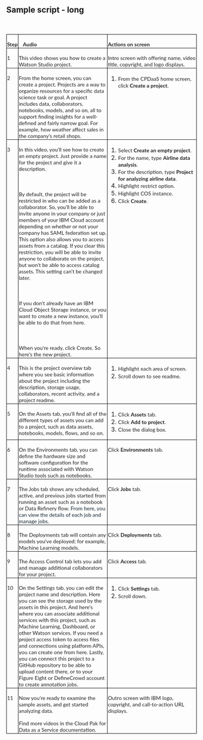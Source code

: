 ## Sample script - long

<div class=WordSection1>

<p class=MsoNormal style='margin-bottom:0in;line-height:normal'><span
style='font-size:12.0pt;font-family:"Times New Roman",serif;mso-fareast-font-family:
"Times New Roman"'><o:p>&nbsp;</o:p></span></p>

<table class=MsoNormalTable border=0 cellspacing=0 cellpadding=0 width="100%"
 style='width:100.0%;border-collapse:collapse;mso-yfti-tbllook:1184'>
 <tr style='mso-yfti-irow:0;mso-yfti-firstrow:yes'>
  <td width="4%" valign=top style='width:4.0%;border:solid black 1.0pt;
  mso-border-alt:solid black .75pt;padding:.75pt .75pt .75pt .75pt'>
  <p class=MsoNormal style='margin-bottom:0in;line-height:normal'><b><span
  style='font-size:10.5pt;font-family:"Lato",sans-serif;mso-fareast-font-family:
  "Times New Roman";mso-bidi-font-family:"Times New Roman";color:#222222'>Step</span></b><span
  style='font-size:12.0pt;font-family:"Times New Roman",serif;mso-fareast-font-family:
  "Times New Roman"'><o:p></o:p></span></p>
  </td>
  <td width="48%" valign=top style='width:48.0%;border:solid black 1.0pt;
  border-left:none;mso-border-left-alt:solid black .75pt;mso-border-alt:solid black .75pt;
  padding:.75pt .75pt .75pt .75pt'>
  <p class=MsoNormal style='margin-bottom:0in;line-height:normal'><span
  style='font-size:10.5pt;font-family:"Lato",sans-serif;mso-fareast-font-family:
  "Times New Roman";mso-bidi-font-family:"Times New Roman";color:#222222'>&nbsp;&nbsp;
  <b>Audio</b></span><span style='font-size:12.0pt;font-family:"Times New Roman",serif;
  mso-fareast-font-family:"Times New Roman"'><o:p></o:p></span></p>
  </td>
  <td width="48%" valign=top style='width:48.0%;border:solid black 1.0pt;
  border-left:none;mso-border-left-alt:solid black .75pt;mso-border-alt:solid black .75pt;
  padding:.75pt .75pt .75pt .75pt'>
  <p class=MsoNormal style='margin-bottom:0in;line-height:normal'><b><span
  style='font-size:10.5pt;font-family:"Lato",sans-serif;mso-fareast-font-family:
  "Times New Roman";mso-bidi-font-family:"Times New Roman";color:#222222'>Actions
  on screen</span></b><span style='font-size:12.0pt;font-family:"Times New Roman",serif;
  mso-fareast-font-family:"Times New Roman"'><o:p></o:p></span></p>
  </td>
 </tr>
 <tr style='mso-yfti-irow:1'>
  <td width="4%" valign=top style='width:4.0%;border:solid black 1.0pt;
  border-top:none;mso-border-top-alt:solid black .75pt;mso-border-alt:solid black .75pt;
  padding:.75pt .75pt .75pt .75pt'>
  <p class=MsoNormal style='margin-bottom:0in;line-height:normal'><span
  style='font-size:10.5pt;font-family:"Lato",sans-serif;mso-fareast-font-family:
  "Times New Roman";mso-bidi-font-family:"Times New Roman";color:#222222'>1</span><span
  style='font-size:12.0pt;font-family:"Times New Roman",serif;mso-fareast-font-family:
  "Times New Roman"'><o:p></o:p></span></p>
  </td>
  <td width="48%" valign=top style='width:48.0%;border-top:none;border-left:
  none;border-bottom:solid black 1.0pt;border-right:solid black 1.0pt;
  mso-border-top-alt:solid black .75pt;mso-border-left-alt:solid black .75pt;
  mso-border-alt:solid black .75pt;padding:.75pt .75pt .75pt .75pt'>
  <p class=MsoNormal style='margin-bottom:0in;line-height:normal'><span
  style='font-size:10.5pt;font-family:"Lato",sans-serif;mso-fareast-font-family:
  "Times New Roman";mso-bidi-font-family:"Times New Roman";color:#222222'>This
  video shows you how to create a Watson Studio project.</span><span
  style='font-size:12.0pt;font-family:"Times New Roman",serif;mso-fareast-font-family:
  "Times New Roman"'><o:p></o:p></span></p>
  </td>
  <td width="48%" valign=top style='width:48.0%;border-top:none;border-left:
  none;border-bottom:solid black 1.0pt;border-right:solid black 1.0pt;
  mso-border-top-alt:solid black .75pt;mso-border-left-alt:solid black .75pt;
  mso-border-alt:solid black .75pt;padding:.75pt .75pt .75pt .75pt'>
  <p class=MsoNormal style='margin-bottom:0in;line-height:normal'><span
  style='font-size:10.5pt;font-family:"Lato",sans-serif;mso-fareast-font-family:
  "Times New Roman";mso-bidi-font-family:"Times New Roman";color:#222222'>Intro
  screen with offering name, video title, copyright, and logo displays.</span><span
  style='font-size:12.0pt;font-family:"Times New Roman",serif;mso-fareast-font-family:
  "Times New Roman"'><o:p></o:p></span></p>
  </td>
 </tr>
 <tr style='mso-yfti-irow:2'>
  <td width="4%" valign=top style='width:4.0%;border:solid black 1.0pt;
  border-top:none;mso-border-top-alt:solid black .75pt;mso-border-alt:solid black .75pt;
  padding:.75pt .75pt .75pt .75pt'>
  <p class=MsoNormal style='margin-bottom:0in;line-height:normal'><span
  style='font-size:10.5pt;font-family:"Lato",sans-serif;mso-fareast-font-family:
  "Times New Roman";mso-bidi-font-family:"Times New Roman";color:#222222'>2</span><span
  style='font-size:12.0pt;font-family:"Times New Roman",serif;mso-fareast-font-family:
  "Times New Roman"'><o:p></o:p></span></p>
  </td>
  <td width="48%" valign=top style='width:48.0%;border-top:none;border-left:
  none;border-bottom:solid black 1.0pt;border-right:solid black 1.0pt;
  mso-border-top-alt:solid black .75pt;mso-border-left-alt:solid black .75pt;
  mso-border-alt:solid black .75pt;padding:.75pt .75pt .75pt .75pt'>
  <p class=MsoNormal style='margin-bottom:0in;line-height:normal'><span
  style='font-size:10.5pt;font-family:"Lato",sans-serif;mso-fareast-font-family:
  "Times New Roman";mso-bidi-font-family:"Times New Roman";color:#222222'>From
  the home screen, you can create a project. Projects are a way to organize
  resources for a specific data science task or goal. A project includes data,
  collaborators, notebooks, models, and so on, all to support finding insights
  for a well-defined and <span class=GramE>fairly narrow</span> goal. For
  example, how weather affect sales in the company’s retail shops.</span><span
  style='font-size:12.0pt;font-family:"Times New Roman",serif;mso-fareast-font-family:
  "Times New Roman"'><o:p></o:p></span></p>
  </td>
  <td width="48%" valign=top style='width:48.0%;border-top:none;border-left:
  none;border-bottom:solid black 1.0pt;border-right:solid black 1.0pt;
  mso-border-top-alt:solid black .75pt;mso-border-left-alt:solid black .75pt;
  mso-border-alt:solid black .75pt;padding:.75pt .75pt .75pt .75pt'>
  <ol start=1 type=1>
   <li class=MsoNormal style='mso-margin-top-alt:auto;mso-margin-bottom-alt:
       auto;line-height:normal;mso-list:l4 level1 lfo1;tab-stops:list .5in'><span
       style='font-size:10.5pt;font-family:"Lato",sans-serif;mso-fareast-font-family:
       "Times New Roman";mso-bidi-font-family:"Times New Roman";color:#222222'>From
       the <span class=SpellE>CPDaaS</span> home screen, click <b>Create a
       project</b>.</span><span style='font-size:12.0pt;font-family:"Times New Roman",serif;
       mso-fareast-font-family:"Times New Roman"'><o:p></o:p></span></li>
  </ol>
  </td>
 </tr>
 <tr style='mso-yfti-irow:3'>
  <td width="4%" valign=top style='width:4.0%;border:solid black 1.0pt;
  border-top:none;mso-border-top-alt:solid black .75pt;mso-border-alt:solid black .75pt;
  padding:.75pt .75pt .75pt .75pt'>
  <p class=MsoNormal style='margin-bottom:0in;line-height:normal'><span
  style='font-size:10.5pt;font-family:"Lato",sans-serif;mso-fareast-font-family:
  "Times New Roman";mso-bidi-font-family:"Times New Roman";color:#222222'>3</span><span
  style='font-size:12.0pt;font-family:"Times New Roman",serif;mso-fareast-font-family:
  "Times New Roman"'><o:p></o:p></span></p>
  </td>
  <td width="48%" valign=top style='width:48.0%;border-top:none;border-left:
  none;border-bottom:solid black 1.0pt;border-right:solid black 1.0pt;
  mso-border-top-alt:solid black .75pt;mso-border-left-alt:solid black .75pt;
  mso-border-alt:solid black .75pt;padding:.75pt .75pt .75pt .75pt'>
  <p class=MsoNormal style='margin-bottom:0in;line-height:normal'><span
  style='font-size:10.5pt;font-family:"Lato",sans-serif;mso-fareast-font-family:
  "Times New Roman";mso-bidi-font-family:"Times New Roman";color:#222222'>In
  this video, you'll see how to create an empty project. Just provide a name
  for the project and give it a description.</span><span style='font-size:12.0pt;
  font-family:"Times New Roman",serif;mso-fareast-font-family:"Times New Roman"'><o:p></o:p></span></p>
  <p class=MsoNormal style='margin-bottom:0in;line-height:normal'><span
  style='font-size:12.0pt;font-family:"Times New Roman",serif;mso-fareast-font-family:
  "Times New Roman"'><o:p>&nbsp;</o:p></span></p>
  <p class=MsoNormal style='margin-bottom:0in;line-height:normal'><span
  style='font-size:10.5pt;font-family:"Lato",sans-serif;mso-fareast-font-family:
  "Times New Roman";mso-bidi-font-family:"Times New Roman";color:#222222'>By
  default, the project will be restricted in who can be added as a
  collaborator. So, you'll be able to invite anyone in your company or just
  members of your IBM Cloud account depending on <span class=GramE>whether or
  not</span> your company has SAML federation set up. This option also allows
  you to access assets from a catalog. If you clear this restriction, you will
  be able to invite anyone to collaborate on the <span class=GramE>project, but</span>
  won't be able to access catalog assets. This setting can't be changed later.</span><span
  style='font-size:12.0pt;font-family:"Times New Roman",serif;mso-fareast-font-family:
  "Times New Roman"'><o:p></o:p></span></p>
  <p class=MsoNormal style='margin-bottom:0in;line-height:normal'><span
  style='font-size:12.0pt;font-family:"Times New Roman",serif;mso-fareast-font-family:
  "Times New Roman"'><o:p>&nbsp;</o:p></span></p>
  <p class=MsoNormal style='margin-bottom:0in;line-height:normal'><span
  style='font-size:10.5pt;font-family:"Lato",sans-serif;mso-fareast-font-family:
  "Times New Roman";mso-bidi-font-family:"Times New Roman";color:#222222'>If
  you don't already have an IBM Cloud Object Storage instance, or you want to
  create a new instance, you'll be able to do that from here.</span><span
  style='font-size:12.0pt;font-family:"Times New Roman",serif;mso-fareast-font-family:
  "Times New Roman"'><o:p></o:p></span></p>
  <p class=MsoNormal style='margin-bottom:0in;line-height:normal'><span
  style='font-size:12.0pt;font-family:"Times New Roman",serif;mso-fareast-font-family:
  "Times New Roman"'><o:p>&nbsp;</o:p></span></p>
  <p class=MsoNormal style='margin-bottom:0in;line-height:normal'><span
  style='font-size:10.5pt;font-family:"Lato",sans-serif;mso-fareast-font-family:
  "Times New Roman";mso-bidi-font-family:"Times New Roman";color:#222222'>When
  you're ready, click Create. <span class=GramE>So</span> here's the new
  project.</span><span style='font-size:12.0pt;font-family:"Times New Roman",serif;
  mso-fareast-font-family:"Times New Roman"'><o:p></o:p></span></p>
  </td>
  <td width="48%" valign=top style='width:48.0%;border-top:none;border-left:
  none;border-bottom:solid black 1.0pt;border-right:solid black 1.0pt;
  mso-border-top-alt:solid black .75pt;mso-border-left-alt:solid black .75pt;
  mso-border-alt:solid black .75pt;padding:.75pt .75pt .75pt .75pt'>
  <ol start=1 type=1>
   <li class=MsoNormal style='mso-margin-top-alt:auto;mso-margin-bottom-alt:
       auto;line-height:normal;mso-list:l1 level1 lfo2;tab-stops:list .5in'><span
       style='font-size:10.5pt;font-family:"Lato",sans-serif;mso-fareast-font-family:
       "Times New Roman";mso-bidi-font-family:"Times New Roman";color:#222222'>Select
       <b>Create an empty project</b>.</span><span style='font-size:12.0pt;
       font-family:"Times New Roman",serif;mso-fareast-font-family:"Times New Roman"'><o:p></o:p></span></li>
   <li class=MsoNormal style='mso-margin-top-alt:auto;mso-margin-bottom-alt:
       auto;line-height:normal;mso-list:l1 level1 lfo2;tab-stops:list .5in'><span
       style='font-size:10.5pt;font-family:"Lato",sans-serif;mso-fareast-font-family:
       "Times New Roman";mso-bidi-font-family:"Times New Roman";color:#222222'>For
       the name, type <b>Airline data analysis</b>.</span><span
       style='font-size:12.0pt;font-family:"Times New Roman",serif;mso-fareast-font-family:
       "Times New Roman"'><o:p></o:p></span></li>
   <li class=MsoNormal style='mso-margin-top-alt:auto;mso-margin-bottom-alt:
       auto;line-height:normal;mso-list:l1 level1 lfo2;tab-stops:list .5in'><span
       style='font-size:10.5pt;font-family:"Lato",sans-serif;mso-fareast-font-family:
       "Times New Roman";mso-bidi-font-family:"Times New Roman";color:#222222'>For
       the description, type <b>Project for analyzing airline data</b>.</span><span
       style='font-size:12.0pt;font-family:"Times New Roman",serif;mso-fareast-font-family:
       "Times New Roman"'><o:p></o:p></span></li>
   <li class=MsoNormal style='mso-margin-top-alt:auto;mso-margin-bottom-alt:
       auto;line-height:normal;mso-list:l1 level1 lfo2;tab-stops:list .5in'><span
       style='font-size:10.5pt;font-family:"Lato",sans-serif;mso-fareast-font-family:
       "Times New Roman";mso-bidi-font-family:"Times New Roman";color:#222222'>Highlight
       restrict option.</span><span style='font-size:12.0pt;font-family:"Times New Roman",serif;
       mso-fareast-font-family:"Times New Roman"'><o:p></o:p></span></li>
   <li class=MsoNormal style='mso-margin-top-alt:auto;mso-margin-bottom-alt:
       auto;line-height:normal;mso-list:l1 level1 lfo2;tab-stops:list .5in'><span
       style='font-size:10.5pt;font-family:"Lato",sans-serif;mso-fareast-font-family:
       "Times New Roman";mso-bidi-font-family:"Times New Roman";color:#222222'>Highlight
       COS instance.</span><span style='font-size:12.0pt;font-family:"Times New Roman",serif;
       mso-fareast-font-family:"Times New Roman"'><o:p></o:p></span></li>
   <li class=MsoNormal style='mso-margin-top-alt:auto;mso-margin-bottom-alt:
       auto;line-height:normal;mso-list:l1 level1 lfo2;tab-stops:list .5in'><span
       style='font-size:10.5pt;font-family:"Lato",sans-serif;mso-fareast-font-family:
       "Times New Roman";mso-bidi-font-family:"Times New Roman";color:#222222'>Click
       <b>Create</b>.</span><span style='font-size:12.0pt;font-family:"Times New Roman",serif;
       mso-fareast-font-family:"Times New Roman"'><o:p></o:p></span></li>
  </ol>
  </td>
 </tr>
 <tr style='mso-yfti-irow:4'>
  <td width="4%" valign=top style='width:4.0%;border:solid black 1.0pt;
  border-top:none;mso-border-top-alt:solid black .75pt;mso-border-alt:solid black .75pt;
  padding:.75pt .75pt .75pt .75pt'>
  <p class=MsoNormal style='margin-bottom:0in;line-height:normal'><span
  style='font-size:10.5pt;font-family:"Lato",sans-serif;mso-fareast-font-family:
  "Times New Roman";mso-bidi-font-family:"Times New Roman";color:#222222'>4</span><span
  style='font-size:12.0pt;font-family:"Times New Roman",serif;mso-fareast-font-family:
  "Times New Roman"'><o:p></o:p></span></p>
  </td>
  <td width="48%" valign=top style='width:48.0%;border-top:none;border-left:
  none;border-bottom:solid black 1.0pt;border-right:solid black 1.0pt;
  mso-border-top-alt:solid black .75pt;mso-border-left-alt:solid black .75pt;
  mso-border-alt:solid black .75pt;padding:.75pt .75pt .75pt .75pt'>
  <p class=MsoNormal style='margin-bottom:0in;line-height:normal'><span
  style='font-size:10.5pt;font-family:"Lato",sans-serif;mso-fareast-font-family:
  "Times New Roman";mso-bidi-font-family:"Times New Roman";color:#222222'>This
  is the project overview tab where you see basic information about the project
  including the description, storage usage, collaborators, recent activity, and
  a project readme.</span><span style='font-size:12.0pt;font-family:"Times New Roman",serif;
  mso-fareast-font-family:"Times New Roman"'><o:p></o:p></span></p>
  </td>
  <td width="48%" valign=top style='width:48.0%;border-top:none;border-left:
  none;border-bottom:solid black 1.0pt;border-right:solid black 1.0pt;
  mso-border-top-alt:solid black .75pt;mso-border-left-alt:solid black .75pt;
  mso-border-alt:solid black .75pt;padding:.75pt .75pt .75pt .75pt'>
  <ol start=1 type=1>
   <li class=MsoNormal style='mso-margin-top-alt:auto;mso-margin-bottom-alt:
       auto;line-height:normal;mso-list:l3 level1 lfo3;tab-stops:list .5in'><span
       style='font-size:10.5pt;font-family:"Lato",sans-serif;mso-fareast-font-family:
       "Times New Roman";mso-bidi-font-family:"Times New Roman";color:#222222'>Highlight
       each area of screen.</span><span style='font-size:12.0pt;font-family:
       "Times New Roman",serif;mso-fareast-font-family:"Times New Roman"'><o:p></o:p></span></li>
   <li class=MsoNormal style='mso-margin-top-alt:auto;mso-margin-bottom-alt:
       auto;line-height:normal;mso-list:l3 level1 lfo3;tab-stops:list .5in'><span
       style='font-size:10.5pt;font-family:"Lato",sans-serif;mso-fareast-font-family:
       "Times New Roman";mso-bidi-font-family:"Times New Roman";color:#222222'>Scroll
       down to see readme.</span><span style='font-size:12.0pt;font-family:
       "Times New Roman",serif;mso-fareast-font-family:"Times New Roman"'><o:p></o:p></span></li>
  </ol>
  </td>
 </tr>
 <tr style='mso-yfti-irow:5'>
  <td width="4%" valign=top style='width:4.0%;border:solid black 1.0pt;
  border-top:none;mso-border-top-alt:solid black .75pt;mso-border-alt:solid black .75pt;
  padding:.75pt .75pt .75pt .75pt'>
  <p class=MsoNormal style='margin-bottom:0in;line-height:normal'><span
  style='font-size:10.5pt;font-family:"Lato",sans-serif;mso-fareast-font-family:
  "Times New Roman";mso-bidi-font-family:"Times New Roman";color:#222222'>5</span><span
  style='font-size:12.0pt;font-family:"Times New Roman",serif;mso-fareast-font-family:
  "Times New Roman"'><o:p></o:p></span></p>
  </td>
  <td width="48%" valign=top style='width:48.0%;border-top:none;border-left:
  none;border-bottom:solid black 1.0pt;border-right:solid black 1.0pt;
  mso-border-top-alt:solid black .75pt;mso-border-left-alt:solid black .75pt;
  mso-border-alt:solid black .75pt;padding:.75pt .75pt .75pt .75pt'>
  <p class=MsoNormal style='margin-bottom:0in;line-height:normal'><span
  style='font-size:10.5pt;font-family:"Lato",sans-serif;mso-fareast-font-family:
  "Times New Roman";mso-bidi-font-family:"Times New Roman";color:#222222'>On
  the Assets tab, you'll find <span class=GramE>all of</span> the different
  types of assets you can add to a project, such as data assets, notebooks,
  models, flows, and so on.</span><span style='font-size:12.0pt;font-family:
  "Times New Roman",serif;mso-fareast-font-family:"Times New Roman"'><o:p></o:p></span></p>
  </td>
  <td width="48%" valign=top style='width:48.0%;border-top:none;border-left:
  none;border-bottom:solid black 1.0pt;border-right:solid black 1.0pt;
  mso-border-top-alt:solid black .75pt;mso-border-left-alt:solid black .75pt;
  mso-border-alt:solid black .75pt;padding:.75pt .75pt .75pt .75pt'>
  <ol start=1 type=1>
   <li class=MsoNormal style='mso-margin-top-alt:auto;mso-margin-bottom-alt:
       auto;line-height:normal;mso-list:l2 level1 lfo4;tab-stops:list .5in'><span
       style='font-size:10.5pt;font-family:"Lato",sans-serif;mso-fareast-font-family:
       "Times New Roman";mso-bidi-font-family:"Times New Roman";color:#222222'>Click
       <b>Assets</b> tab.</span><span style='font-size:12.0pt;font-family:"Times New Roman",serif;
       mso-fareast-font-family:"Times New Roman"'><o:p></o:p></span></li>
   <li class=MsoNormal style='mso-margin-top-alt:auto;mso-margin-bottom-alt:
       auto;line-height:normal;mso-list:l2 level1 lfo4;tab-stops:list .5in'><span
       style='font-size:10.5pt;font-family:"Lato",sans-serif;mso-fareast-font-family:
       "Times New Roman";mso-bidi-font-family:"Times New Roman";color:#222222'>Click
       <b>Add to project</b>.</span><span style='font-size:12.0pt;font-family:
       "Times New Roman",serif;mso-fareast-font-family:"Times New Roman"'><o:p></o:p></span></li>
   <li class=MsoNormal style='mso-margin-top-alt:auto;mso-margin-bottom-alt:
       auto;line-height:normal;mso-list:l2 level1 lfo4;tab-stops:list .5in'><span
       style='font-size:10.5pt;font-family:"Lato",sans-serif;mso-fareast-font-family:
       "Times New Roman";mso-bidi-font-family:"Times New Roman";color:#222222'>Close
       the dialog box.</span><span style='font-size:12.0pt;font-family:"Times New Roman",serif;
       mso-fareast-font-family:"Times New Roman"'><o:p></o:p></span></li>
  </ol>
  </td>
 </tr>
 <tr style='mso-yfti-irow:6'>
  <td width="4%" valign=top style='width:4.0%;border:solid black 1.0pt;
  border-top:none;mso-border-top-alt:solid black .75pt;mso-border-alt:solid black .75pt;
  padding:.75pt .75pt .75pt .75pt'>
  <p class=MsoNormal style='margin-bottom:0in;line-height:normal'><span
  style='font-size:10.5pt;font-family:"Lato",sans-serif;mso-fareast-font-family:
  "Times New Roman";mso-bidi-font-family:"Times New Roman";color:#222222'>6</span><span
  style='font-size:12.0pt;font-family:"Times New Roman",serif;mso-fareast-font-family:
  "Times New Roman"'><o:p></o:p></span></p>
  </td>
  <td width="48%" valign=top style='width:48.0%;border-top:none;border-left:
  none;border-bottom:solid black 1.0pt;border-right:solid black 1.0pt;
  mso-border-top-alt:solid black .75pt;mso-border-left-alt:solid black .75pt;
  mso-border-alt:solid black .75pt;padding:.75pt .75pt .75pt .75pt'>
  <p class=MsoNormal style='margin-bottom:0in;line-height:normal'><span
  style='font-size:10.5pt;font-family:"Lato",sans-serif;mso-fareast-font-family:
  "Times New Roman";mso-bidi-font-family:"Times New Roman";color:#222222'>On
  the Environments tab, you can define the hardware size and software
  configuration for the runtime associated with Watson Studio tools such as
  notebooks.</span><span style='font-size:12.0pt;font-family:"Times New Roman",serif;
  mso-fareast-font-family:"Times New Roman"'><o:p></o:p></span></p>
  </td>
  <td width="48%" valign=top style='width:48.0%;border-top:none;border-left:
  none;border-bottom:solid black 1.0pt;border-right:solid black 1.0pt;
  mso-border-top-alt:solid black .75pt;mso-border-left-alt:solid black .75pt;
  mso-border-alt:solid black .75pt;padding:.75pt .75pt .75pt .75pt'>
  <p class=MsoNormal style='margin-bottom:0in;line-height:normal'><span
  style='font-size:10.5pt;font-family:"Lato",sans-serif;mso-fareast-font-family:
  "Times New Roman";mso-bidi-font-family:"Times New Roman";color:#222222'>Click
  <b>Environments</b> tab.</span><span style='font-size:12.0pt;font-family:
  "Times New Roman",serif;mso-fareast-font-family:"Times New Roman"'><o:p></o:p></span></p>
  </td>
 </tr>
 <tr style='mso-yfti-irow:7'>
  <td width="4%" valign=top style='width:4.0%;border:solid black 1.0pt;
  border-top:none;mso-border-top-alt:solid black .75pt;mso-border-alt:solid black .75pt;
  padding:.75pt .75pt .75pt .75pt'>
  <p class=MsoNormal style='margin-bottom:0in;line-height:normal'><span
  style='font-size:10.5pt;font-family:"Lato",sans-serif;mso-fareast-font-family:
  "Times New Roman";mso-bidi-font-family:"Times New Roman";color:#222222'>7</span><span
  style='font-size:12.0pt;font-family:"Times New Roman",serif;mso-fareast-font-family:
  "Times New Roman"'><o:p></o:p></span></p>
  </td>
  <td width="48%" valign=top style='width:48.0%;border-top:none;border-left:
  none;border-bottom:solid black 1.0pt;border-right:solid black 1.0pt;
  mso-border-top-alt:solid black .75pt;mso-border-left-alt:solid black .75pt;
  mso-border-alt:solid black .75pt;padding:.75pt .75pt .75pt .75pt'>
  <p class=MsoNormal style='margin-bottom:0in;line-height:normal'><span
  style='font-size:10.5pt;font-family:"Lato",sans-serif;mso-fareast-font-family:
  "Times New Roman";mso-bidi-font-family:"Times New Roman";color:#222222'>The
  Jobs tab shows any scheduled, active, and previous jobs started from running
  an asset such as a notebook or Data Refinery flow. </span><span
  style='font-size:10.5pt;font-family:"Lato",sans-serif;mso-fareast-font-family:
  "Times New Roman";mso-bidi-font-family:"Times New Roman";color:#152935'>From
  here, you can view the details of each job and manage jobs.</span><span
  style='font-size:12.0pt;font-family:"Times New Roman",serif;mso-fareast-font-family:
  "Times New Roman"'><o:p></o:p></span></p>
  </td>
  <td width="48%" valign=top style='width:48.0%;border-top:none;border-left:
  none;border-bottom:solid black 1.0pt;border-right:solid black 1.0pt;
  mso-border-top-alt:solid black .75pt;mso-border-left-alt:solid black .75pt;
  mso-border-alt:solid black .75pt;padding:.75pt .75pt .75pt .75pt'>
  <p class=MsoNormal style='margin-bottom:0in;line-height:normal'><span
  style='font-size:10.5pt;font-family:"Lato",sans-serif;mso-fareast-font-family:
  "Times New Roman";mso-bidi-font-family:"Times New Roman";color:#222222'>Click
  <b>Jobs</b> tab.</span><span style='font-size:12.0pt;font-family:"Times New Roman",serif;
  mso-fareast-font-family:"Times New Roman"'><o:p></o:p></span></p>
  </td>
 </tr>
 <tr style='mso-yfti-irow:8'>
  <td width="4%" valign=top style='width:4.0%;border:solid black 1.0pt;
  border-top:none;mso-border-top-alt:solid black .75pt;mso-border-alt:solid black .75pt;
  padding:.75pt .75pt .75pt .75pt'>
  <p class=MsoNormal style='margin-bottom:0in;line-height:normal'><span
  style='font-size:10.5pt;font-family:"Lato",sans-serif;mso-fareast-font-family:
  "Times New Roman";mso-bidi-font-family:"Times New Roman";color:#222222'>8</span><span
  style='font-size:12.0pt;font-family:"Times New Roman",serif;mso-fareast-font-family:
  "Times New Roman"'><o:p></o:p></span></p>
  </td>
  <td width="48%" valign=top style='width:48.0%;border-top:none;border-left:
  none;border-bottom:solid black 1.0pt;border-right:solid black 1.0pt;
  mso-border-top-alt:solid black .75pt;mso-border-left-alt:solid black .75pt;
  mso-border-alt:solid black .75pt;padding:.75pt .75pt .75pt .75pt'>
  <p class=MsoNormal style='margin-bottom:0in;line-height:normal'><span
  style='font-size:10.5pt;font-family:"Lato",sans-serif;mso-fareast-font-family:
  "Times New Roman";mso-bidi-font-family:"Times New Roman";color:#222222'>The
  Deployments tab will contain any models you've deployed; for example, Machine
  Learning models.</span><span style='font-size:12.0pt;font-family:"Times New Roman",serif;
  mso-fareast-font-family:"Times New Roman"'><o:p></o:p></span></p>
  </td>
  <td width="48%" valign=top style='width:48.0%;border-top:none;border-left:
  none;border-bottom:solid black 1.0pt;border-right:solid black 1.0pt;
  mso-border-top-alt:solid black .75pt;mso-border-left-alt:solid black .75pt;
  mso-border-alt:solid black .75pt;padding:.75pt .75pt .75pt .75pt'>
  <p class=MsoNormal style='margin-bottom:0in;line-height:normal'><span
  style='font-size:10.5pt;font-family:"Lato",sans-serif;mso-fareast-font-family:
  "Times New Roman";mso-bidi-font-family:"Times New Roman";color:#222222'>Click
  <b>Deployments</b> tab.</span><span style='font-size:12.0pt;font-family:"Times New Roman",serif;
  mso-fareast-font-family:"Times New Roman"'><o:p></o:p></span></p>
  </td>
 </tr>
 <tr style='mso-yfti-irow:9'>
  <td width="4%" valign=top style='width:4.0%;border:solid black 1.0pt;
  border-top:none;mso-border-top-alt:solid black .75pt;mso-border-alt:solid black .75pt;
  padding:.75pt .75pt .75pt .75pt'>
  <p class=MsoNormal style='margin-bottom:0in;line-height:normal'><span
  style='font-size:10.5pt;font-family:"Lato",sans-serif;mso-fareast-font-family:
  "Times New Roman";mso-bidi-font-family:"Times New Roman";color:#222222'>9</span><span
  style='font-size:12.0pt;font-family:"Times New Roman",serif;mso-fareast-font-family:
  "Times New Roman"'><o:p></o:p></span></p>
  </td>
  <td width="48%" valign=top style='width:48.0%;border-top:none;border-left:
  none;border-bottom:solid black 1.0pt;border-right:solid black 1.0pt;
  mso-border-top-alt:solid black .75pt;mso-border-left-alt:solid black .75pt;
  mso-border-alt:solid black .75pt;padding:.75pt .75pt .75pt .75pt'>
  <p class=MsoNormal style='margin-bottom:0in;line-height:normal'><span
  style='font-size:10.5pt;font-family:"Lato",sans-serif;mso-fareast-font-family:
  "Times New Roman";mso-bidi-font-family:"Times New Roman";color:#222222'>The
  Access Control tab lets you add and manage additional collaborators for your
  project.</span><span style='font-size:12.0pt;font-family:"Times New Roman",serif;
  mso-fareast-font-family:"Times New Roman"'><o:p></o:p></span></p>
  </td>
  <td width="48%" valign=top style='width:48.0%;border-top:none;border-left:
  none;border-bottom:solid black 1.0pt;border-right:solid black 1.0pt;
  mso-border-top-alt:solid black .75pt;mso-border-left-alt:solid black .75pt;
  mso-border-alt:solid black .75pt;padding:.75pt .75pt .75pt .75pt'>
  <p class=MsoNormal style='margin-bottom:0in;line-height:normal'><span
  style='font-size:10.5pt;font-family:"Lato",sans-serif;mso-fareast-font-family:
  "Times New Roman";mso-bidi-font-family:"Times New Roman";color:#222222'>Click
  <b>Access</b> tab.</span><span style='font-size:12.0pt;font-family:"Times New Roman",serif;
  mso-fareast-font-family:"Times New Roman"'><o:p></o:p></span></p>
  </td>
 </tr>
 <tr style='mso-yfti-irow:10'>
  <td width="4%" valign=top style='width:4.0%;border:solid black 1.0pt;
  border-top:none;mso-border-top-alt:solid black .75pt;mso-border-alt:solid black .75pt;
  padding:.75pt .75pt .75pt .75pt'>
  <p class=MsoNormal style='margin-bottom:0in;line-height:normal'><span
  style='font-size:10.5pt;font-family:"Lato",sans-serif;mso-fareast-font-family:
  "Times New Roman";mso-bidi-font-family:"Times New Roman";color:#222222'>10</span><span
  style='font-size:12.0pt;font-family:"Times New Roman",serif;mso-fareast-font-family:
  "Times New Roman"'><o:p></o:p></span></p>
  </td>
  <td width="48%" valign=top style='width:48.0%;border-top:none;border-left:
  none;border-bottom:solid black 1.0pt;border-right:solid black 1.0pt;
  mso-border-top-alt:solid black .75pt;mso-border-left-alt:solid black .75pt;
  mso-border-alt:solid black .75pt;padding:.75pt .75pt .75pt .75pt'>
  <p class=MsoNormal style='margin-bottom:0in;line-height:normal'><span
  style='font-size:10.5pt;font-family:"Lato",sans-serif;mso-fareast-font-family:
  "Times New Roman";mso-bidi-font-family:"Times New Roman";color:#222222'>On
  the Settings tab, you can edit the project name and description. Here you can
  see the storage used by the assets in this project. And here's where you can
  associate additional services with this project, such as Machine Learning,
  Dashboard, or other Watson services. If you need a project access token to
  access files and connections using platform APIs, you can create one from
  here. Lastly, you can connect this project to a GitHub repository to be able
  to upload content there, or to your Figure Eight or <span class=SpellE>DefineCrowd</span>
  account to create annotation jobs.</span><span style='font-size:12.0pt;
  font-family:"Times New Roman",serif;mso-fareast-font-family:"Times New Roman"'><o:p></o:p></span></p>
  </td>
  <td width="48%" valign=top style='width:48.0%;border-top:none;border-left:
  none;border-bottom:solid black 1.0pt;border-right:solid black 1.0pt;
  mso-border-top-alt:solid black .75pt;mso-border-left-alt:solid black .75pt;
  mso-border-alt:solid black .75pt;padding:.75pt .75pt .75pt .75pt'>
  <ol start=1 type=1>
   <li class=MsoNormal style='mso-margin-top-alt:auto;mso-margin-bottom-alt:
       auto;line-height:normal;mso-list:l0 level1 lfo5;tab-stops:list .5in'><span
       style='font-size:10.5pt;font-family:"Lato",sans-serif;mso-fareast-font-family:
       "Times New Roman";mso-bidi-font-family:"Times New Roman";color:#222222'>Click
       <b>Settings</b> tab.</span><span style='font-size:12.0pt;font-family:
       "Times New Roman",serif;mso-fareast-font-family:"Times New Roman"'><o:p></o:p></span></li>
   <li class=MsoNormal style='mso-margin-top-alt:auto;mso-margin-bottom-alt:
       auto;line-height:normal;mso-list:l0 level1 lfo5;tab-stops:list .5in'><span
       style='font-size:10.5pt;font-family:"Lato",sans-serif;mso-fareast-font-family:
       "Times New Roman";mso-bidi-font-family:"Times New Roman";color:#222222'>Scroll
       down.</span><span style='font-size:12.0pt;font-family:"Times New Roman",serif;
       mso-fareast-font-family:"Times New Roman"'><o:p></o:p></span></li>
  </ol>
  </td>
 </tr>
 <tr style='mso-yfti-irow:11;mso-yfti-lastrow:yes'>
  <td width="4%" valign=top style='width:4.0%;border:solid black 1.0pt;
  border-top:none;mso-border-top-alt:solid black .75pt;mso-border-alt:solid black .75pt;
  padding:.75pt .75pt .75pt .75pt'>
  <p class=MsoNormal style='margin-bottom:0in;line-height:normal'><span
  style='font-size:10.5pt;font-family:"Lato",sans-serif;mso-fareast-font-family:
  "Times New Roman";mso-bidi-font-family:"Times New Roman";color:#222222'>11</span><span
  style='font-size:12.0pt;font-family:"Times New Roman",serif;mso-fareast-font-family:
  "Times New Roman"'><o:p></o:p></span></p>
  </td>
  <td width="48%" valign=top style='width:48.0%;border-top:none;border-left:
  none;border-bottom:solid black 1.0pt;border-right:solid black 1.0pt;
  mso-border-top-alt:solid black .75pt;mso-border-left-alt:solid black .75pt;
  mso-border-alt:solid black .75pt;padding:.75pt .75pt .75pt .75pt'>
  <p class=MsoNormal style='margin-bottom:0in;line-height:normal'><span
  style='font-size:10.5pt;font-family:"Lato",sans-serif;mso-fareast-font-family:
  "Times New Roman";mso-bidi-font-family:"Times New Roman";color:#222222'>Now
  you’re ready to examine the sample <span class=GramE>assets, and</span> get
  started analyzing data.&nbsp;</span><span style='font-size:12.0pt;font-family:
  "Times New Roman",serif;mso-fareast-font-family:"Times New Roman"'><o:p></o:p></span></p>
  <p class=MsoNormal style='margin-bottom:0in;line-height:normal'><span
  style='font-size:10.5pt;font-family:"Lato",sans-serif;mso-fareast-font-family:
  "Times New Roman";mso-bidi-font-family:"Times New Roman";color:#222222'>Find
  more videos in the Cloud Pak for Data as a Service documentation.</span><span
  style='font-size:12.0pt;font-family:"Times New Roman",serif;mso-fareast-font-family:
  "Times New Roman"'><o:p></o:p></span></p>
  </td>
  <td width="48%" valign=top style='width:48.0%;border-top:none;border-left:
  none;border-bottom:solid black 1.0pt;border-right:solid black 1.0pt;
  mso-border-top-alt:solid black .75pt;mso-border-left-alt:solid black .75pt;
  mso-border-alt:solid black .75pt;padding:.75pt .75pt .75pt .75pt'>
  <p class=MsoNormal style='margin-bottom:0in;line-height:normal'><span
  style='font-size:10.5pt;font-family:"Lato",sans-serif;mso-fareast-font-family:
  "Times New Roman";mso-bidi-font-family:"Times New Roman";color:#222222'>Outro
  screen with IBM logo, copyright, and call-to-action URL displays.</span><span
  style='font-size:12.0pt;font-family:"Times New Roman",serif;mso-fareast-font-family:
  "Times New Roman"'><o:p></o:p></span></p>
  </td>
 </tr>
</table>

<p class=MsoNormal style='margin-bottom:0in;line-height:normal'><span
style='font-size:10.5pt;font-family:"Lato",sans-serif;mso-fareast-font-family:
"Times New Roman";mso-bidi-font-family:"Times New Roman";color:#222222'>&nbsp;&nbsp;</span><span
style='font-size:12.0pt;font-family:"Times New Roman",serif;mso-fareast-font-family:
"Times New Roman"'><o:p></o:p></span></p>

<p class=MsoNormal><o:p>&nbsp;</o:p></p>

</div>
